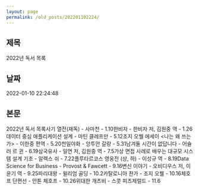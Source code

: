 ```yaml
---
layout: page
permalink: /old_posts/202201102224/
---
```


## 제목
2022년 독서 목록

## 날짜
2022-01-10 22:24:48

## 본문
2022년 독서 목록사기 열전(재독) - 사마천 - 1.10한비자 - 한비자 저, 김원중 역 - 1.26데이터 중심 애플리케이션 설계 - 마틴 클레프만 - 5.12조지 오웰 에세이 <나는 왜 쓰는가> - 이한중 편역 - 5.20천일야화 - 앙투안 갈랑 - 5.31남겨둘 시간이 없답니다 - 어슐러 르 귄 - 6.19삼국유사 - 일연 저, 김원중 역 - 7.5가상 면접 사례로 배우는 대규모 시스템 설계 기초 - 알렉스 쉬 - 7.22플루타르코스 영웅전 (상, 하) - 이성규 역 - 8.19Data Science for Business - Provost & Fawcett - 9.16변신 이야기 - 오비디우스 저, 이윤기 역 - 9.25파리대왕 - 윌리엄 골딩 - 10.2카탈로니아 찬가 - 조지 오웰 - 10.16체호프 단편선 - 안톤 체호프 - 10.26위대한 개츠비 - 스콧 피츠제럴드 - 11.6
